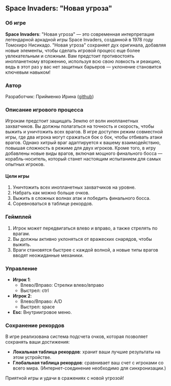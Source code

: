 ## Space Invaders: "Новая угроза"

### Об игре
**Space Invaders**: "Новая угроза" — это современная интерпретация легендарной аркадной игры Space Invaders, созданной в 1978 году Томохиро Нисикадо. "Новая угроза" сохраняет дух оригинала, добавляя новые элементы, чтобы сделать игровой процесс еще более увлекательным и сложным. Вам предстоит противостоять инопланетному вторжению, используя всю свою ловкость и реакцию, ведь в этот раз у вас нет защитных барьеров — уклонение становится ключевым навыком!

### Автор
Разработчик: Прийменко Ирина ([github](https://github.com/Tulishka))

### Описание игрового процесса
Игрокам предстоит защищать Землю от волн инопланетных захватчиков. Вы должны полагаться на точность и скорость, чтобы выжить и уничтожить всех врагов. В игре доступен режим совместной игры, где два игрока могут сражаться бок о бок, чтобы отбивать атаки врагов. Однако хитрый враг адаптируется к вашему взаимодействию, повышая сложность в режиме для двух игроков. Кроме того, в игру добавлены новые виды врагов, включая мощного финального босса — корабль-носитель, который станет настоящим испытанием для самых опытных игроков.

#### Цели игры
1. Уничтожить всех инопланетных захватчиков на уровне.
2. Набрать как можно больше очков.
3. Выжить в сложных волнах атак и победить финального босса.
4. Соревноваться в таблице рекордов.

### Геймплей
1. Игрок может передвигаться влево и вправо, а также стрелять по врагам.
2. Вы должны активно уклоняться от вражеских снарядов, чтобы выжить.
3. Враги становятся быстрее с каждой волной, а новые типы врагов вводят неожиданные механики.

### Управление
- **Игрок 1**:
  - Влево/Вправо: Стрелки влево/вправо
  - Выстрел: ctrl
- **Игрок 2**:
  - Влево/Вправо: A/D
  - Выстрел: space
- **Esc**: Внутриигровое меню.

### Сохранение рекордов
В игре реализована система подсчета очков, которая позволяет сохранять ваши достижения:
- **Локальная таблица рекордов**: хранит ваши лучшие результаты на этом устройстве.
- **Глобальная таблица рекордов**: сравнивает ваш счет с игроками со всего мира. (Интернет-соединение необходимо для синхронизации.)

Приятной игры и удачи в сражениях с новой угрозой!